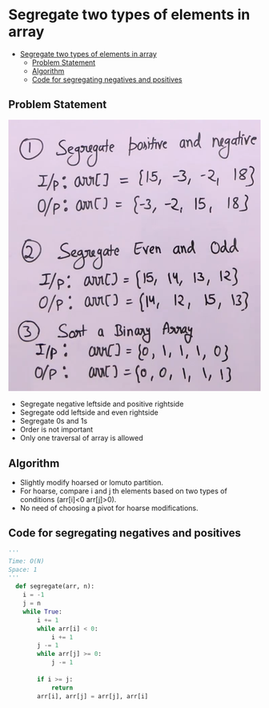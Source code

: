 # Segregate two types of elements in array 
- [Segregate two types of elements in array](#segregate-two-types-of-elements-in-array)
  - [Problem Statement](#problem-statement)
  - [Algorithm](#algorithm)
  - [Code for segregating negatives and positives](#code-for-segregating-negatives-and-positives)

## Problem Statement
![](Assets/2023-03-06-11-40-25.png)
- Segregate negative leftside and positive rightside
- Segregate odd leftside and even rightside 
- Segregate 0s and 1s 
- Order is not important
- Only one traversal of array is allowed

## Algorithm
- Slightly modify hoarsed or lomuto partition.
- For hoarse, compare i and j th elements based on two types of conditions (arr[i]<0 arr[j]>0).
- No need of choosing a pivot for hoarse modifications.

## Code for segregating negatives and positives
```python
'''
Time: O(N)
Space: 1
'''
  def segregate(arr, n):
    i = -1
    j = n
    while True:
        i += 1
        while arr[i] < 0:
            i += 1
        j -= 1
        while arr[j] >= 0:
            j -= 1

        if i >= j:
            return
        arr[i], arr[j] = arr[j], arr[i]
```